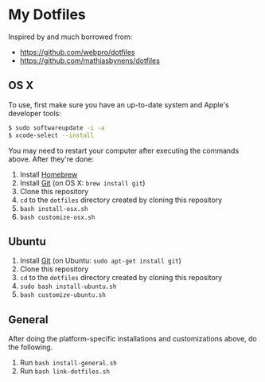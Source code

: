 # My Dotfiles

Inspired by and much borrowed from:

* https://github.com/webpro/dotfiles
* https://github.com/mathiasbynens/dotfiles


## OS X

To use, first make sure you have an up-to-date system and Apple's developer tools:

```sh
$ sudo softwareupdate -i -a
$ xcode-select --install
```

You may need to restart your computer after executing the commands above.  After they're done:

1. Install [Homebrew](http://brew.sh/)
2. Install [Git](http://git-scm.com/) (on OS X: `brew install git`)
3. Clone this repository
4. `cd` to the `dotfiles` directory created by cloning this repository
5. `bash install-osx.sh`
6. `bash customize-osx.sh`

## Ubuntu

1. Install [Git](http://git-scm.com/) (on Ubuntu: `sudo apt-get install git`)
2. Clone this repository
3. `cd` to the `dotfiles` directory created by cloning this repository
4. `sudo bash install-ubuntu.sh`
5. `bash customize-ubuntu.sh`


## General

After doing the platform-specific installations and customizations above, do the following.

1. Run `bash install-general.sh`
2. Run `bash link-dotfiles.sh`
